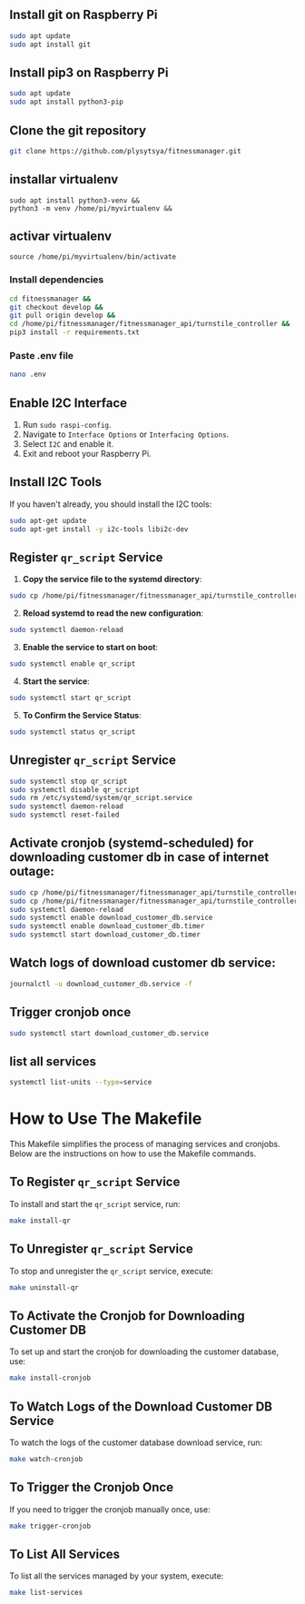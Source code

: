 ## Install git on Raspberry Pi
```bash
sudo apt update
sudo apt install git
```

## Install pip3 on Raspberry Pi
```bash
sudo apt update
sudo apt install python3-pip
```

## Clone the git repository
````bash
git clone https://github.com/plysytsya/fitnessmanager.git
````

## installar virtualenv
```
sudo apt install python3-venv &&
python3 -m venv /home/pi/myvirtualenv &&
```

## activar virtualenv
```
source /home/pi/myvirtualenv/bin/activate
```

### Install dependencies
```bash
cd fitnessmanager &&
git checkout develop &&
git pull origin develop &&
cd /home/pi/fitnessmanager/fitnessmanager_api/turnstile_controller &&
pip3 install -r requirements.txt
```

### Paste .env file
```bash
nano .env
```

## Enable I2C Interface

1. Run `sudo raspi-config`.
2. Navigate to `Interface Options` or `Interfacing Options`.
3. Select `I2C` and enable it.
4. Exit and reboot your Raspberry Pi.

## Install I2C Tools

If you haven't already, you should install the I2C tools:

```bash
sudo apt-get update
sudo apt-get install -y i2c-tools libi2c-dev
```


## Register `qr_script` Service

1. **Copy the service file to the systemd directory**:
```bash
sudo cp /home/pi/fitnessmanager/fitnessmanager_api/turnstile_controller/qr_script.service /etc/systemd/system/
```

2. **Reload systemd to read the new configuration**:
```bash
sudo systemctl daemon-reload
```

3. **Enable the service to start on boot**:
```bash
sudo systemctl enable qr_script
```

4. **Start the service**:
```bash
sudo systemctl start qr_script
```

5. **To Confirm the Service Status**:
```bash
sudo systemctl status qr_script
```

## Unregister `qr_script` Service
```bash
sudo systemctl stop qr_script
sudo systemctl disable qr_script
sudo rm /etc/systemd/system/qr_script.service
sudo systemctl daemon-reload
sudo systemctl reset-failed
```

## Activate cronjob (systemd-scheduled) for downloading customer db in case of internet outage:
```bash
sudo cp /home/pi/fitnessmanager/fitnessmanager_api/turnstile_controller/download_customer_db.service /etc/systemd/system/
sudo cp /home/pi/fitnessmanager/fitnessmanager_api/turnstile_controller/download_customer_db.timer /etc/systemd/system/
sudo systemctl daemon-reload
sudo systemctl enable download_customer_db.service
sudo systemctl enable download_customer_db.timer
sudo systemctl start download_customer_db.timer
```

## Watch logs of download customer db service:
```bash
journalctl -u download_customer_db.service -f
```

## Trigger cronjob once
```bash
sudo systemctl start download_customer_db.service
```

## list all services
```bash
systemctl list-units --type=service
```

# How to Use The Makefile

This Makefile simplifies the process of managing services and cronjobs. Below are the instructions on how to use the Makefile commands.

## To Register `qr_script` Service

To install and start the `qr_script` service, run:

```bash
make install-qr
```

## To Unregister `qr_script` Service

To stop and unregister the `qr_script` service, execute:

```bash
make uninstall-qr
```

## To Activate the Cronjob for Downloading Customer DB

To set up and start the cronjob for downloading the customer database, use:

```bash
make install-cronjob
```

## To Watch Logs of the Download Customer DB Service

To watch the logs of the customer database download service, run:

```bash
make watch-cronjob
```

## To Trigger the Cronjob Once

If you need to trigger the cronjob manually once, use:

```bash
make trigger-cronjob
```

## To List All Services

To list all the services managed by your system, execute:

```bash
make list-services
```
